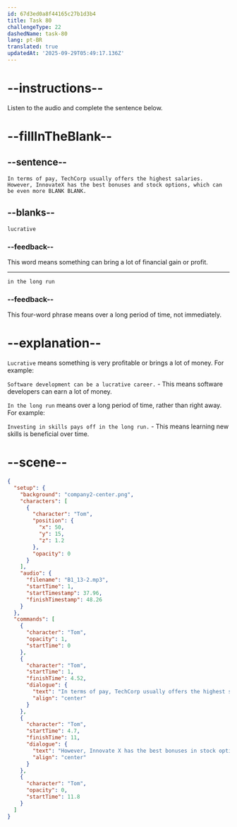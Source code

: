```yaml
---
id: 67d3ed0a8f44165c27b1d3b4
title: Task 80
challengeType: 22
dashedName: task-80
lang: pt-BR
translated: true
updatedAt: '2025-09-29T05:49:17.136Z'
---
```


<!-- (Audio) Tom: In terms of pay, TechCorp usually offers the highest salaries. However, InnovateX has the best bonuses and stock options, which can be even more lucrative in the long run. -->

# --instructions--

Listen to the audio and complete the sentence below.  

# --fillInTheBlank--

## --sentence--

`In terms of pay, TechCorp usually offers the highest salaries. However, InnovateX has the best bonuses and stock options, which can be even more BLANK BLANK.`  

## --blanks--

`lucrative`  

### --feedback--

This word means something can bring a lot of financial gain or profit.  

---

`in the long run`  

### --feedback--

This four-word phrase means over a long period of time, not immediately.  

# --explanation--

`Lucrative` means something is very profitable or brings a lot of money. For example:  

`Software development can be a lucrative career.` - This means software developers can earn a lot of money.  

`In the long run` means over a long period of time, rather than right away. For example:  

`Investing in skills pays off in the long run.` - This means learning new skills is beneficial over time.  

# --scene--

```json
{
  "setup": {
    "background": "company2-center.png",
    "characters": [
      {
        "character": "Tom",
        "position": {
          "x": 50,
          "y": 15,
          "z": 1.2
        },
        "opacity": 0
      }
    ],
    "audio": {
      "filename": "B1_13-2.mp3",
      "startTime": 1,
      "startTimestamp": 37.96,
      "finishTimestamp": 48.26
    }
  },
  "commands": [
    {
      "character": "Tom",
      "opacity": 1,
      "startTime": 0
    },
    {
      "character": "Tom",
      "startTime": 1,
      "finishTime": 4.52,
      "dialogue": {
        "text": "In terms of pay, TechCorp usually offers the highest salaries.",
        "align": "center"
      }
    },
    {
      "character": "Tom",
      "startTime": 4.7,
      "finishTime": 11,
      "dialogue": {
        "text": "However, Innovate X has the best bonuses in stock options, which can be even more lucrative in the long run.",
        "align": "center"
      }
    },
    {
      "character": "Tom",
      "opacity": 0,
      "startTime": 11.8
    }
  ]
}
```
